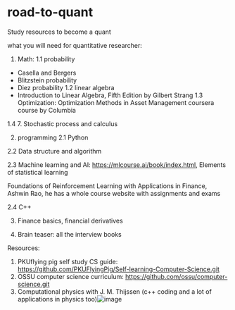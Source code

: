 # road-to-quant

Study resources to become a quant

what you will need for quantitative researcher: 

1. Math: 
  1.1 probability
  * Casella and Bergers
  * Blitzstein probability
  * Diez probability
  1.2 linear algebra
  * Introduction to Linear Algebra, Fifth Edition by Gilbert Strang
  1.3 Optimization: Optimization Methods in Asset Management coursera course by Columbia
  
  1.4 	7. Stochastic process and calculus

2. programming
  2.1 Python
  
  2.2 Data structure and algorithm
  
  2.3 Machine learning and AI: https://mlcourse.ai/book/index.html, Elements of statistical learning
  
Foundations of Reinforcement Learning with Applications in Finance, Ashwin Rao, he has a whole course website with assignments and exams
  
  2.4 C++
  
  

3. Finance basics, financial derivatives


4. Brain teaser: all the interview books






Resources: 
1. PKUflying pig self study CS guide: https://github.com/PKUFlyingPig/Self-learning-Computer-Science.git
2. OSSU computer science curriculum: https://github.com/ossu/computer-science.git
3. Computational physics with J. M. Thijssen (c++ coding and a lot of applications in physics too)![image](https://user-images.githubusercontent.com/35053057/227653870-60d1a8e8-94e7-4757-8608-52c1181f2a1f.png)


